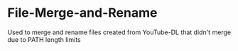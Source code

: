 # File-Merge-and-Rename
Used to merge and rename files created from YouTube-DL that didn't merge due to PATH length limits
